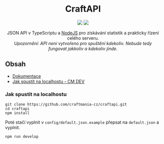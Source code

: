 <br />
<p align="center">
      <h1 align="center">CraftAPI</h1>
</p>
<p align="center">
  <img src="https://img.shields.io/github/languages/top/craftmania-cz/craftapi?style=for-the-badge">
  <img src="https://img.shields.io/github/package-json/v/craftmania-cz/craftapi?color=%23222222&style=for-the-badge">
</p>
<p align="center">
    JSON API v TypeScriptu a <a href="https://nodejs.org/">NodeJS</a> pro získávání statistik a prakticky řízení celého serveru.<br>
  <i>Upozornění: API není vytvořeno pro spuštění kdekoliv. Nebude tedy fungovat jakkoliv a kdekoliv jinde.</i>
</p

##

## Obsah
* [Dokumentace](https://api-docs.craftmania.cz/)
* [Jak spustit na localhostu - CM DEV](#jak-spustit-na-localhostu)

### Jak spustit na localhostu
```shell
git clone https://github.com/craftmania-cz/craftapi.git
cd craftapi
npm install
```

Poté stačí vyplnit v `config/default.json.example` přepsat na `default.json` a vyplnit.

```shell
npm run develop
```
